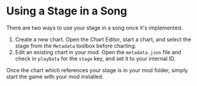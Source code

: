 # Using a Stage in a Song

There are two ways to use your stage in a song once it's implemented.

1. Create a new chart. Open the Chart Editor, start a chart, and select the stage from the `Metadata` toolbox before charting.
2. Edit an existing chart in your mod. Open the `metadata.json` file and check in `playData` for the `stage` key, and set it to your internal ID.

Once the chart which references your stage is in your mod folder, simply start the game with your mod installed.
